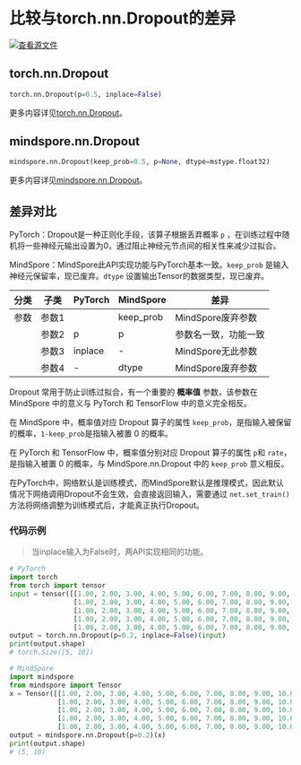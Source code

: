 # 比较与torch.nn.Dropout的差异

[![查看源文件](https://mindspore-website.obs.cn-north-4.myhuaweicloud.com/website-images/r2.3.0rc2/resource/_static/logo_source.svg)](https://gitee.com/mindspore/docs/blob/r2.3.0rc2/docs/mindspore/source_zh_cn/note/api_mapping/pytorch_diff/Dropout.md)

## torch.nn.Dropout

```python
torch.nn.Dropout(p=0.5, inplace=False)
```

更多内容详见[torch.nn.Dropout](https://pytorch.org/docs/1.8.1/generated/torch.nn.Dropout.html)。

## mindspore.nn.Dropout

```python
mindspore.nn.Dropout(keep_prob=0.5, p=None, dtype=mstype.float32)
```

更多内容详见[mindspore.nn.Dropout](https://mindspore.cn/docs/zh-CN/r2.3.0rc2/api_python/nn/mindspore.nn.Dropout.html)。

## 差异对比

PyTorch：Dropout是一种正则化手段，该算子根据丢弃概率 `p` ，在训练过程中随机将一些神经元输出设置为0，通过阻止神经元节点间的相关性来减少过拟合。

MindSpore：MindSpore此API实现功能与PyTorch基本一致。`keep_prob` 是输入神经元保留率，现已废弃。`dtype` 设置输出Tensor的数据类型，现已废弃。

| 分类 | 子类  | PyTorch | MindSpore | 差异                                                         |
| ---- | ----- | ------- | --------- | ------------------------------------------------------------ |
| 参数 | 参数1 |        | keep_prob         | MindSpore废弃参数  |
|      | 参数2 | p |  p  |  参数名一致，功能一致   |
|      | 参数3 | inplace |  -  | MindSpore无此参数 |
|      | 参数4 | - |  dtype  | MindSpore废弃参数 |

Dropout 常用于防止训练过拟合，有一个重要的 **概率值** 参数，该参数在 MindSpore 中的意义与 PyTorch 和 TensorFlow 中的意义完全相反。

在 MindSpore 中，概率值对应 Dropout 算子的属性 `keep_prob`，是指输入被保留的概率，`1-keep_prob`是指输入被置 0 的概率。

在 PyTorch 和 TensorFlow 中，概率值分别对应 Dropout 算子的属性 `p`和 `rate`，是指输入被置 0 的概率，与 MindSpore.nn.Dropout 中的 `keep_prob` 意义相反。

在PyTorch中，网络默认是训练模式，而MindSpore默认是推理模式，因此默认情况下网络调用Dropout不会生效，会直接返回输入，需要通过 `net.set_train()` 方法将网络调整为训练模式后，才能真正执行Dropout。

### 代码示例

> 当inplace输入为False时，两API实现相同的功能。

```python
# PyTorch
import torch
from torch import tensor
input = tensor([[1.00, 2.00, 3.00, 4.00, 5.00, 6.00, 7.00, 8.00, 9.00, 10.00],
                [1.00, 2.00, 3.00, 4.00, 5.00, 6.00, 7.00, 8.00, 9.00, 10.00],
                [1.00, 2.00, 3.00, 4.00, 5.00, 6.00, 7.00, 8.00, 9.00, 10.00],
                [1.00, 2.00, 3.00, 4.00, 5.00, 6.00, 7.00, 8.00, 9.00, 10.00],
                [1.00, 2.00, 3.00, 4.00, 5.00, 6.00, 7.00, 8.00, 9.00, 10.00]])
output = torch.nn.Dropout(p=0.2, inplace=False)(input)
print(output.shape)
# torch.Size([5, 10])

# MindSpore
import mindspore
from mindspore import Tensor
x = Tensor([[1.00, 2.00, 3.00, 4.00, 5.00, 6.00, 7.00, 8.00, 9.00, 10.00],
            [1.00, 2.00, 3.00, 4.00, 5.00, 6.00, 7.00, 8.00, 9.00, 10.00],
            [1.00, 2.00, 3.00, 4.00, 5.00, 6.00, 7.00, 8.00, 9.00, 10.00],
            [1.00, 2.00, 3.00, 4.00, 5.00, 6.00, 7.00, 8.00, 9.00, 10.00],
            [1.00, 2.00, 3.00, 4.00, 5.00, 6.00, 7.00, 8.00, 9.00, 10.00]], mindspore.float32)
output = mindspore.nn.Dropout(p=0.2)(x)
print(output.shape)
# (5, 10)
```

